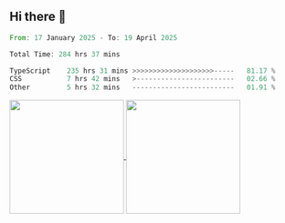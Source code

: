 ## Hi there 👋
<!--START_SECTION:waka-->

```rust
From: 17 January 2025 - To: 19 April 2025

Total Time: 284 hrs 37 mins

TypeScript    235 hrs 31 mins >>>>>>>>>>>>>>>>>>>>-----   81.17 %
CSS           7 hrs 42 mins   >------------------------   02.66 %
Other         5 hrs 32 mins   -------------------------   01.91 %
```

<!--END_SECTION:waka-->

<a href="https://github.com/anuraghazra/github-readme-stats">
  <img height=200 align="center" src="https://github-readme-stats.vercel.app/api/top-langs/?username=paulgeorge35&layout=donut&langs_count=5&theme=transparent" />
</a>
<a href="https://github.com/anuraghazra/convoychat">
  <img height=200 align="center" src="https://github-readme-stats.vercel.app/api?username=paulgeorge35&show_icons=true&show=prs_merged&theme=transparent&rank_icon=github" />
</a>

